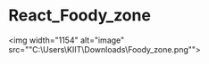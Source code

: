 # React_Foody_zone

 <img width="1154" alt="image" src=""C:\Users\KIIT\Downloads\Foody_zone.png"">



